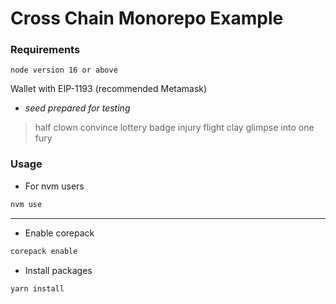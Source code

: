 # Cross Chain Monorepo Example

### Requirements
```
node version 16 or above
```

Wallet with EIP-1193 (recommended Metamask)
* _seed prepared for testing_
> half clown convince lottery badge injury flight clay glimpse into one fury

### Usage
* For nvm users
```sh
nvm use
```
---
* Enable corepack
```sh
corepack enable
```
* Install packages
```sh
yarn install
```
